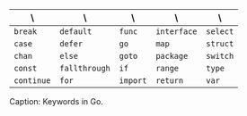 \          | \             | \         | \          | \    
------------|---------------|-----------|------------|--------
`break`	    |`default`	    |`func`	    |`interface` |`select`
`case`	    |`defer`	    |`go`	    |`map`       |`struct`
`chan`	    |`else`	        |`goto`	    |`package`   |`switch`
`const`	    |`fallthrough`	|`if`	    |`range`     |`type`
`continue`	|`for`	        |`import`	|`return`    |`var`
Caption: Keywords in Go.
